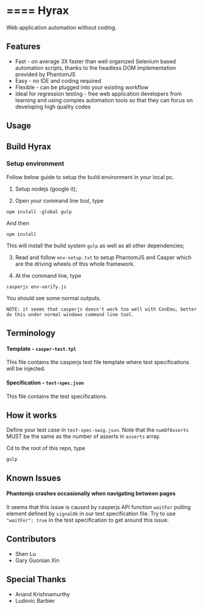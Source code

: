 ====
Hyrax
====
Web application automation without coding.

Features
--------

* Fast - on average 3X faster than well organized Selenium based automation scripts, thanks to the headless DOM implementation provided by PhantomJS
* Easy - no IDE and coding required
* Flexible - can be plugged into your existing workflow
* Ideal for regression testing - free web application developers from learning and using complex automation tools so that they can focus on developing high quality codes

Usage
-----

Build Hyrax
-----------
### Setup environment
Follow below guide to setup the build environment in your local pc.

1. Setup nodejs (google it);

2. Open your command line tool, type
```
npm install -global gulp
```
And then
```
npm install
```
This will install the build system ```gulp``` as well as all other dependencies;

3. Read and follow ```env-setup.txt``` to setup PhantomJS and Casper which are the driving wheels of this whole framework.

4. At the command line, type
```
casperjs env-verify.js
```
You should see some normal outputs.
```
NOTE: it seems that casperjs doesn't work too well with ConEmu, better do this under normal windows command line tool.
```


Terminology
-----------
#### Template - ```casper-test.tpl```
This file contains the casperjs test file template where test specifications will be injected.

#### Specification - ```test-spec.json```
This file contains the test specifications.

How it works
------------
Define your test case in ```test-spec-swig.json```.
Note that the ```numOfAsserts``` MUST be the same as the number of asserts in ```asserts``` array.

Cd to the root of this repo, type
```
gulp
```

Known Issues
------------
#### Phantomjs crashes occasionally when navigating between pages
It seems that this issue is caused by casperjs API function ```waitFor``` pulling element defined by ```signalOk``` in our test specification file. Try to use ```"waitFor": true``` in the test specification to get around this issue.

Contributors
------------
* Shen Lu
* Gary Guonian Xin

Special Thanks
--------------
* Anand Krishnamurthy
* Ludovic Barbier